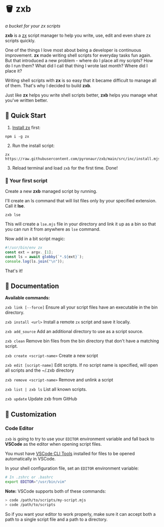 # 🪣 zxb

*a bucket for your zx scripts*

**zxb** is a [zx](https://github.com/google/zx) script manager to help you write, use, edit and even share zx scripts quickly.

One of the things I love most about being a developer is continuous improvement. **zx** made writing shell scripts for everyday tasks fun again. But that introduced a new problem - where do I place all my scripts? How do I run them? What did I call that thing I wrote last month? Where did I place it?

Writing shell scripts with **zx** is so easy that it became difficult to manage all of them. That's why I decided to build **zxb**.

Just like **zx** helps you write shell scripts better, **zxb** helps you manage what you've written better.



## 🚀 Quick Start

1. [Install zx](https://github.com/google/zx#install) first:

```
npm i -g zx
```

2. Run the install script:

```
zx https://raw.githubusercontent.com/pyronaur/zxb/main/src/inc/install.mjs
```

3. Reload terminal and load `zxb` for the first time. Done!

### 🤖 Your first script

Create a new **zxb** managed script by running.

I'll create an ls command that will list files only by your specified extension. Call it **lse**.
```
zxb lse
```

This will create a `lse.mjs` file in your directory and link it up as a bin so that you can run it from anywhere as `lse` command.

Now add in a bit script magic:

```js
#!/usr/bin/env zx
const ext = argv._[1];
const ls = await globby(`*.${ext}`);
console.log(ls.join("\n"));
```

That's it!

## 🧻 Documentation

 **Available commands:**

 `zxb link [--force]`
 Ensure all your script files have an executable in the bin directory.
 
 `zxb install <url>`
 Install a remote `zx` script and save it locally.
 
 `zxb add_source`
 Add an additional directory to use as a script source.

 `zxb clean`
 Remove bin files from the bin directory that don't have a matching script.

 `zxb create <script-name>`
 Create a new script

 `zxb edit [script-name]`
 Edit scripts. If no script name is specified, will open all scripts and the ~/.zxb directory

 `zxb remove <script-name>`
 Remove and unlink a script

 `zxb list | zxb ls`
 List all known scripts.

 `zxb update`
 Update zxb from GitHub


## 🎨 Customization

### Code Editor

`zxb` is going to try to use your `EDITOR` environment variable and fall back to **VSCode** as the editor when opening script files.

You must have [VSCode CLI Tools](https://code.visualstudio.com/docs/editor/command-line) installed for files to be opened automatically in VSCode.

In your shell configuration file, set an `EDITOR` environment variable:

```sh
# In .zshrc or .bashrc
export EDITOR="/usr/bin/vim"
```
 
**Note:**
VSCode supports both of these commands:
```sh
> code /path/to/scripts/my-script.mjs
> code /path/to/scripts
```

So if you want your editor to work properly, make sure it can accept both a path to a single script file and a path to a directory. 

